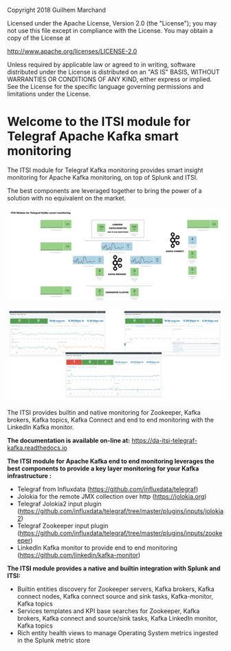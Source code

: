 Copyright 2018 Guilhem Marchand

Licensed under the Apache License, Version 2.0 (the "License");
you may not use this file except in compliance with the License.
You may obtain a copy of the License at

http://www.apache.org/licenses/LICENSE-2.0

Unless required by applicable law or agreed to in writing, software
distributed under the License is distributed on an "AS IS" BASIS,
WITHOUT WARRANTIES OR CONDITIONS OF ANY KIND, either express or implied.
See the License for the specific language governing permissions and
limitations under the License.

# Welcome to the ITSI module for Telegraf Apache Kafka smart monitoring

The ITSI module for Telegraf Kafka monitoring provides smart insight monitoring for Apache Kafka monitoring, on top of Splunk and ITSI.

The best components are leveraged together to bring the power of a solution with no equivalent on the market.

![screen1](./docs/img/glass_table.png)

![screen1](./docs/img/main1.png)

The ITSI provides builtin and native monitoring for Zookeeper, Kafka brokers, Kafka topics, Kafka Connect and end to end monitoring with the LinkedIn Kafka monitor.

**The documentation is available on-line at:** https://da-itsi-telegraf-kafka.readthedocs.io

**The ITSI module for Apache Kafka end to end monitoring leverages the best components to provide a key layer monitoring for your Kafka infrastructure :**

- Telegraf from Influxdata (https://github.com/influxdata/telegraf)
- Jolokia for the remote JMX collection over http (https://jolokia.org)
- Telegraf Jolokia2 input plugin (https://github.com/influxdata/telegraf/tree/master/plugins/inputs/jolokia2)
- Telegraf Zookeeper input plugin (https://github.com/influxdata/telegraf/tree/master/plugins/inputs/zookeeper)
- LinkedIn Kafka monitor to provide end to end monitoring (https://github.com/linkedin/kafka-monitor)

**The ITSI module provides a native and builtin integration with Splunk and ITSI:**

- Builtin entities discovery for Zookeeper servers, Kafka brokers, Kafka connect nodes, Kafka connect source and sink tasks, Kafka-monitor, Kafka topics
- Services templates and KPI base searches for Zookeeper, Kafka brokers, Kafka connect and source/sink tasks, Kafka LinkedIn monitor, Kafka topics
- Rich entity health views to manage Operating System metrics ingested in the Splunk metric store

